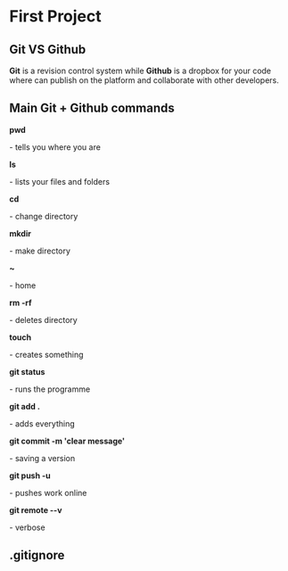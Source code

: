 # First Project

## Git VS Github

<p><b>Git</b> is a revision control system while <b>Github</b> is a dropbox for your code where can publish on the platform and collaborate with other developers.</p>

## Main Git + Github commands

<p><b>pwd</b></p> - tells you where you are
<p><b>ls</b></p> - lists your files and folders
<p><b>cd</b></p> - change directory
<p><b>mkdir</b></p> - make directory
<p><b>~</b></p> - home
<p><b>rm -rf</b></p> - deletes directory
<p><b>touch</b></p> - creates something

<p>

<p><b>git status</b></p> - runs the programme
<p><b>git add .</b></p> - adds everything
<p><b>git commit -m 'clear message'</b></p> - saving a version
<p><b>git push -u</b></p>- pushes work online
<p><b>git remote --v</b></p> - verbose

</p>

## .gitignore
